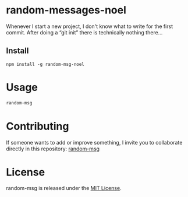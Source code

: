 # random-messages-noel

Whenever I start a new project, I don't know what to write for the first commit. After doing a “git init” there is technically nothing there...

## Install

```npm
npm install -g random-msg-noel
```

# Usage

```bash
random-msg
```

# Contributing
If someone wants to add or improve something, I invite you to collaborate directly in this repository: [random-msg](https://github.com/platzi/npm-random-msg)

# License
random-msg is released under the [MIT License](https://opensource.org/licenses/MIT).